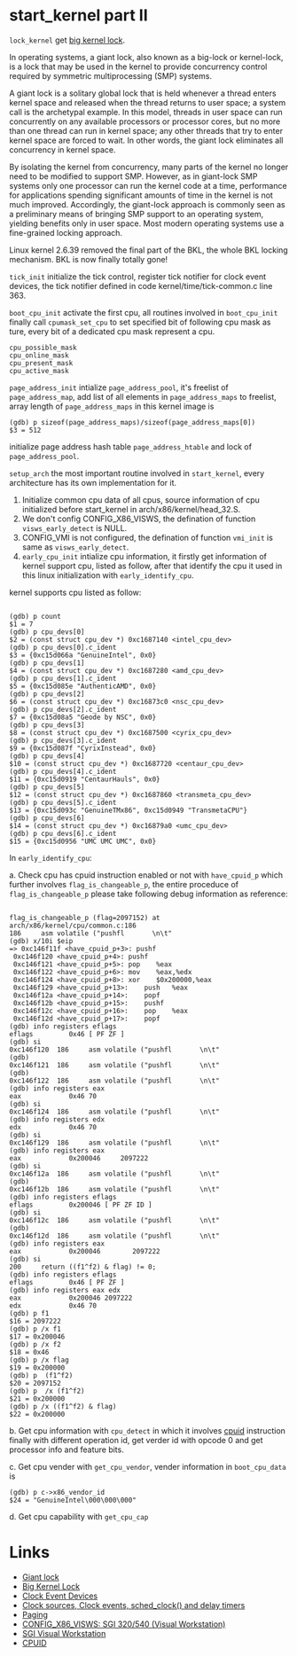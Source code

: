 # start_kernel part II

`lock_kernel` get [big kernel lock](https://kernelnewbies.org/BigKernelLock).

In operating systems, a giant lock, also known as a big-lock or kernel-lock, is a lock that may be used in the kernel to provide concurrency control required by symmetric multiprocessing (SMP) systems.

A giant lock is a solitary global lock that is held whenever a thread enters kernel space and released when the thread returns to user space; a system call is the archetypal example. In this model, threads in user space can run concurrently on any available processors or processor cores, but no more than one thread can run in kernel space; any other threads that try to enter kernel space are forced to wait. In other words, the giant lock eliminates all concurrency in kernel space.

By isolating the kernel from concurrency, many parts of the kernel no longer need to be modified to support SMP. However, as in giant-lock SMP systems only one processor can run the kernel code at a time, performance for applications spending significant amounts of time in the kernel is not much improved. Accordingly, the giant-lock approach is commonly seen as a preliminary means of bringing SMP support to an operating system, yielding benefits only in user space. Most modern operating systems use a fine-grained locking approach.

Linux kernel 2.6.39 removed the final part of the BKL, the whole BKL locking mechanism. BKL is now finally totally gone!

`tick_init` initialize the tick control, register tick notifier for clock event devices, the tick notifier defined in code kernel/time/tick-common.c line 363.

`boot_cpu_init` activate the first cpu, all routines involved in `boot_cpu_init` finally call `cpumask_set_cpu` to set specified bit of following cpu mask as ture, every bit of a dedicated cpu mask represent a cpu.

```cpu_mask
cpu_possible_mask
cpu_online_mask
cpu_present_mask
cpu_active_mask
```

`page_address_init` intialize `page_address_pool`, it's freelist of `page_address_map`, add list of all elements in `page_address_maps` to freelist, array length of `page_address_maps` in this kernel image is 
```
(gdb) p sizeof(page_address_maps)/sizeof(page_address_maps[0])
$3 = 512
```
initialize page address hash table `page_address_htable` and lock of `page_address_pool`.

`setup_arch` the most important routine involved in `start_kernel`, every architecture has its own implementation for it.

  1. Initialize common cpu data of all cpus, source information of cpu initialized before start_kernel in arch/x86/kernel/head_32.S.
  2. We don't config CONFIG_X86_VISWS, the defination of function `visws_early_detect` is NULL.
  3. CONFIG_VMI is not configured, the defination of function `vmi_init` is same as `visws_early_detect`.
  4. `early_cpu_init` intialize cpu information, it firstly get information of kernel support cpu, listed as follow, after that identify the cpu it used in this linux initialization with `early_identify_cpu`.
  
kernel supports cpu listed as follow:

```kernel_support_cpu

(gdb) p count
$1 = 7
(gdb) p cpu_devs[0]
$2 = (const struct cpu_dev *) 0xc1687140 <intel_cpu_dev>
(gdb) p cpu_devs[0].c_ident
$3 = {0xc15d066a "GenuineIntel", 0x0}
(gdb) p cpu_devs[1]
$4 = (const struct cpu_dev *) 0xc1687280 <amd_cpu_dev>
(gdb) p cpu_devs[1].c_ident
$5 = {0xc15d085e "AuthenticAMD", 0x0}
(gdb) p cpu_devs[2]
$6 = (const struct cpu_dev *) 0xc16873c0 <nsc_cpu_dev>
(gdb) p cpu_devs[2].c_ident
$7 = {0xc15d08a5 "Geode by NSC", 0x0}
(gdb) p cpu_devs[3]
$8 = (const struct cpu_dev *) 0xc1687500 <cyrix_cpu_dev>
(gdb) p cpu_devs[3].c_ident
$9 = {0xc15d087f "CyrixInstead", 0x0}
(gdb) p cpu_devs[4]
$10 = (const struct cpu_dev *) 0xc1687720 <centaur_cpu_dev>
(gdb) p cpu_devs[4].c_ident
$11 = {0xc15d0919 "CentaurHauls", 0x0}
(gdb) p cpu_devs[5]
$12 = (const struct cpu_dev *) 0xc1687860 <transmeta_cpu_dev>
(gdb) p cpu_devs[5].c_ident
$13 = {0xc15d093c "GenuineTMx86", 0xc15d0949 "TransmetaCPU"}
(gdb) p cpu_devs[6]
$14 = (const struct cpu_dev *) 0xc16879a0 <umc_cpu_dev>
(gdb) p cpu_devs[6].c_ident
$15 = {0xc15d0956 "UMC UMC UMC", 0x0}
```

  In `early_identify_cpu`:
  
  a. Check cpu has cpuid instruction enabled or not with `have_cpuid_p` which further involves `flag_is_changeable_p`, the entire proceduce of `flag_is_changeable_p` please take following debug information as reference:
  
  ```flag_is_changeable_p
  
  flag_is_changeable_p (flag=2097152) at arch/x86/kernel/cpu/common.c:186
186		asm volatile ("pushfl		\n\t"
(gdb) x/10i $eip
=> 0xc146f11f <have_cpuid_p+3>:	pushf  
   0xc146f120 <have_cpuid_p+4>:	pushf  
   0xc146f121 <have_cpuid_p+5>:	pop    %eax
   0xc146f122 <have_cpuid_p+6>:	mov    %eax,%edx
   0xc146f124 <have_cpuid_p+8>:	xor    $0x200000,%eax
   0xc146f129 <have_cpuid_p+13>:	push   %eax
   0xc146f12a <have_cpuid_p+14>:	popf   
   0xc146f12b <have_cpuid_p+15>:	pushf  
   0xc146f12c <have_cpuid_p+16>:	pop    %eax
   0xc146f12d <have_cpuid_p+17>:	popf   
(gdb) info registers eflags
eflags         0x46	[ PF ZF ]
(gdb) si
0xc146f120	186		asm volatile ("pushfl		\n\t"
(gdb) 
0xc146f121	186		asm volatile ("pushfl		\n\t"
(gdb) 
0xc146f122	186		asm volatile ("pushfl		\n\t"
(gdb) info registers eax
eax            0x46	70
(gdb) si
0xc146f124	186		asm volatile ("pushfl		\n\t"
(gdb) info registers edx
edx            0x46	70
(gdb) si
0xc146f129	186		asm volatile ("pushfl		\n\t"
(gdb) info registers eax
eax            0x200046 	2097222
(gdb) si
0xc146f12a	186		asm volatile ("pushfl		\n\t"
(gdb) 
0xc146f12b	186		asm volatile ("pushfl		\n\t"
(gdb) info registers eflags
eflags         0x200046	[ PF ZF ID ]
(gdb) si
0xc146f12c	186		asm volatile ("pushfl		\n\t"
(gdb) 
0xc146f12d	186		asm volatile ("pushfl		\n\t"
(gdb) info registers eax
eax            0x200046	       2097222
(gdb) si
200		return ((f1^f2) & flag) != 0;
(gdb) info registers eflags
eflags         0x46	[ PF ZF ]
(gdb) info registers eax edx
eax            0x200046	2097222
edx            0x46	70
(gdb) p f1
$16 = 2097222
(gdb) p /x f1
$17 = 0x200046
(gdb) p /x f2
$18 = 0x46
(gdb) p /x flag
$19 = 0x200000
(gdb) p  (f1^f2)
$20 = 2097152
(gdb) p  /x (f1^f2)
$21 = 0x200000
(gdb) p /x ((f1^f2) & flag)
$22 = 0x200000
  ```

  b. Get cpu information with `cpu_detect` in which it involves [cpuid](https://en.wikipedia.org/wiki/CPUID) instruction finally with different operation id, get verder id with opcode 0 and get processor info and feature bits.
  
  c. Get cpu vender with `get_cpu_vendor`, vender information in `boot_cpu_data` is 
  
```
(gdb) p c->x86_vendor_id 
$24 = "GenuineIntel\000\000\000"
```
  
  d. Get cpu capability with `get_cpu_cap`



# Links
  * [Giant lock](https://en.wikipedia.org/wiki/Giant_lock)
  * [Big Kernel Lock](https://kernelnewbies.org/BigKernelLock)
  * [Clock Event Devices](http://www.halolinux.us/kernel-architecture/clock-event-devices.html)
  * [Clock sources, Clock events, sched_clock() and delay timers](https://www.kernel.org/doc/Documentation/timers/timekeeping.txt)
  * [Paging](https://en.wikipedia.org/wiki/Paging)
  * [CONFIG_X86_VISWS: SGI 320/540 (Visual Workstation)](http://cateee.net/lkddb/web-lkddb/X86_VISWS.html)
  * [SGI Visual Workstation](http://www.nekochan.net/wiki/SGI_Visual_Workstation)
  * [CPUID](https://en.wikipedia.org/wiki/CPUID)